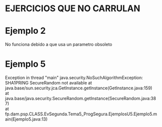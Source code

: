 # EJERCICIOS QUE NO CARRULAN

# Ejemplo 2
No funciona debido a que usa un parametro obsoleto

# Ejemplo 5
Exception in thread "main" java.security.NoSuchAlgorithmException: SHA1PRING SecureRandom not available
at java.base/sun.security.jca.GetInstance.getInstance(GetInstance.java:159)     
at java.base/java.security.SecureRandom.getInstance(SecureRandom.java:387)      
at fp.dam.psp.CLASS.EvSegunda.Tema5_ProgSegura.EjemplosU5.Ejemplo5.main(Ejemplo5.java:13)